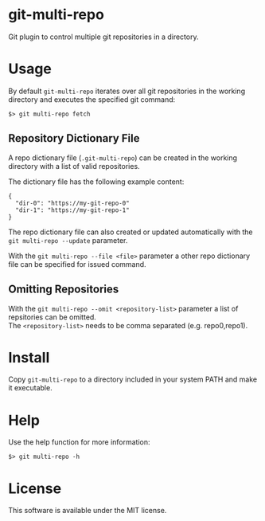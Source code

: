 # git-multi-repo
Git plugin to control multiple git repositories in a directory.

# Usage
By default `git-multi-repo` iterates over all git repositories in the working directory and executes the specified git command:

    $> git multi-repo fetch

## Repository Dictionary File
A repo dictionary file (`.git-multi-repo`) can be created in the working directory with a list of valid repositories.

The dictionary file has the following example content:

    {
      "dir-0": "https://my-git-repo-0"
      "dir-1": "https://my-git-repo-1"
    }

The repo dictionary file can also created or updated automatically with the `git multi-repo --update` parameter.

With the `git multi-repo --file <file>` parameter a other repo dictionary file can be specified for issued command.

## Omitting Repositories
With the `git multi-repo --omit <repository-list>` parameter a list of repsitories can be omitted.<br>The `<repository-list>` needs to be comma separated (e.g. repo0,repo1).

# Install
Copy `git-multi-repo` to a directory included in your system PATH and make it executable.

# Help
Use the help function for more information:

    $> git multi-repo -h

# License
This software is available under the MIT license.
